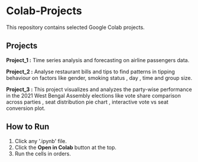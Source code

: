 # Colab-Projects

 This repository contains selected Google Colab projects.

 ## Projects
 **Project_1 :** Time series analysis and forecasting on airline passengers data.

 **Project_2 :** Analyse restaurant bills and tips to find patterns in tipping behaviour on factors like gender, smoking status , day , time and group size.

 **Project_3 :** This project visualizes and analyzes the party-wise performance in the 2021 West Bengal Assembly elections like vote share comparison across parties , seat distribution pie chart , interactive vote vs seat conversion plot.

 ## How to Run
 1. Click any '.ipynb' file.
 2. Click the **Open in Colab** button at the top.
 3. Run the cells in orders.
